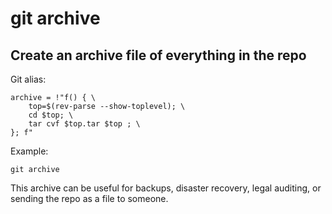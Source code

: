 # git archive

## Create an archive file of everything in the repo

Git alias:

```git
archive = !"f() { \
    top=$(rev-parse --show-toplevel); \
    cd $top; \
    tar cvf $top.tar $top ; \
}; f"
```

Example:

```shell
git archive
```

This archive can be useful for backups, disaster recovery,
legal auditing, or sending the repo as a file to someone.
